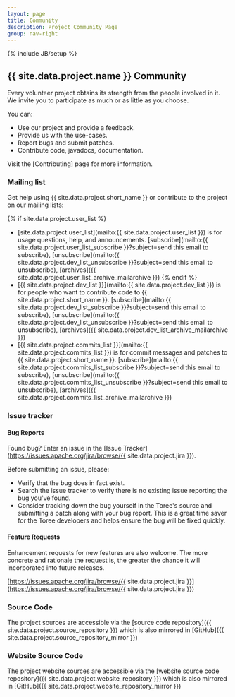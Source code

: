 ```yaml
---
layout: page
title: Community
description: Project Community Page
group: nav-right
---
```

<!--
{% comment %}
Licensed to the Apache Software Foundation (ASF) under one or more
contributor license agreements.  See the NOTICE file distributed with
this work for additional information regarding copyright ownership.
The ASF licenses this file to you under the Apache License, Version 2.0
(the "License"); you may not use this file except in compliance with
the License.  You may obtain a copy of the License at

http://www.apache.org/licenses/LICENSE-2.0

Unless required by applicable law or agreed to in writing, software
distributed under the License is distributed on an "AS IS" BASIS,
WITHOUT WARRANTIES OR CONDITIONS OF ANY KIND, either express or implied.
See the License for the specific language governing permissions and
limitations under the License.
{% endcomment %}
-->

{% include JB/setup %}

## {{ site.data.project.name }} Community

Every volunteer project obtains its strength from the people involved in it. We invite you to participate as much or as little as you choose.

You can:

* Use our project and provide a feedback.
* Provide us with the use-cases.
* Report bugs and submit patches.
* Contribute code, javadocs, documentation.

Visit the [Contributing] page for more information.

### Mailing list

Get help using {{ site.data.project.short_name }} or contribute to the project on our mailing lists:

{% if site.data.project.user_list %}
* [site.data.project.user_list](mailto:{{ site.data.project.user_list }}) is for usage questions, help, and announcements. [subscribe](mailto:{{ site.data.project.user_list_subscribe }}?subject=send this email to subscribe),     [unsubscribe](mailto:{{ site.data.project.dev_list_unsubscribe }}?subject=send this email to unsubscribe), [archives]({{ site.data.project.user_list_archive_mailarchive }})
{% endif %}
* [{{ site.data.project.dev_list }}](mailto:{{ site.data.project.dev_list }}) is for people who want to contribute code to {{ site.data.project.short_name }}. [subscribe](mailto:{{ site.data.project.dev_list_subscribe }}?subject=send this email to subscribe), [unsubscribe](mailto:{{ site.data.project.dev_list_unsubscribe }}?subject=send this email to unsubscribe), [archives]({{ site.data.project.dev_list_archive_mailarchive }})
* [{{ site.data.project.commits_list }}](mailto:{{ site.data.project.commits_list }}) is for commit messages and patches to {{ site.data.project.short_name }}. [subscribe](mailto:{{ site.data.project.commits_list_subscribe }}?subject=send this email to subscribe), [unsubscribe](mailto:{{ site.data.project.commits_list_unsubscribe }}?subject=send this email to unsubscribe), [archives]({{ site.data.project.commits_list_archive_mailarchive }})


### Issue tracker



#### Bug Reports

Found bug? Enter an issue in the [Issue Tracker](https://issues.apache.org/jira/browse/{{ site.data.project.jira }}).

Before submitting an issue, please:

* Verify that the bug does in fact exist.
* Search the issue tracker to verify there is no existing issue reporting the bug you've found.
* Consider tracking down the bug yourself in the Toree's source and submitting a patch along with your bug report. This is a great time saver for the Toree developers and helps ensure the bug will be fixed quickly.



#### Feature Requests

Enhancement requests for new features are also welcome. The more concrete and rationale the request is, the greater the chance it will incorporated into future releases.


  [https://issues.apache.org/jira/browse/{{ site.data.project.jira }}](https://issues.apache.org/jira/browse/{{ site.data.project.jira }})


### Source Code

The project sources are accessible via the [source code repository]({{ site.data.project.source_repository }}) which is also mirrored in [GitHub]({{ site.data.project.source_repository_mirror }})


### Website Source Code

The project website sources are accessible via the [website source code repository]({{ site.data.project.website_repository }}) which is also mirrored in [GitHub]({{ site.data.project.website_repository_mirror }})
